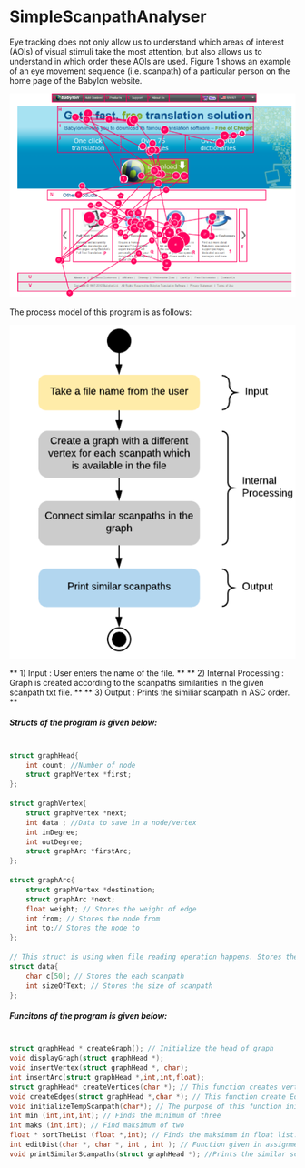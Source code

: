 # SimpleScanpathAnalyser

Eye tracking does not only allow us to understand which areas of interest (AOIs) of visual stimuli take the most attention, but also allows us to understand in which order these AOIs are used. Figure 1 shows an example of an eye movement sequence (i.e. scanpath) of a particular person on the home page of the Babylon website.


![Figure 1: ](https://github.com/berkanttubi/SimpleScanpathAnalyser/blob/main/Figure%201.png "Figure 1")




The process model of this program is as follows:

![Figure 2: ](https://github.com/berkanttubi/SimpleScanpathAnalyser/blob/main/process.png "Path")

** 1) Input : User enters the name of the file. **
** 2) Internal Processing : Graph is created according to the scanpaths similarities in the given scanpath txt file. **
** 3) Output : Prints the similiar scanpath in ASC order. **


##### Structs of the program is given below:

``` C

struct graphHead{
	int count; //Number of node
	struct graphVertex *first;
};

struct graphVertex{
	struct graphVertex *next;
	int data ; //Data to save in a node/vertex
	int inDegree;
	int outDegree;
	struct graphArc *firstArc;
};

struct graphArc{
	struct graphVertex *destination;
	struct graphArc *next;
	float weight; // Stores the weight of edge
	int from; // Stores the node from
	int to;// Stores the node to
};

// This struct is using when file reading operation happens. Stores the scanpaths data here
struct data{
    char c[50]; // Stores the each scanpath
    int sizeOfText; // Stores the size of scanpath
};


```
##### Funcitons of the program is given below:

``` c

struct graphHead * createGraph(); // Initialize the head of graph
void displayGraph(struct graphHead *);
void insertVertex(struct graphHead *, char);
int insertArc(struct graphHead *,int,int,float);
struct graphHead* createVertices(char *); // This function creates vertices according to the scanpaths
void createEdges(struct graphHead *,char *); // This function create Edges according to the similarity of scanpaths
void initializeTempScanpath(char*); // The purpose of this function initializing temporary arrays in createEdges() funtion
int min (int,int,int); // Finds the minimum of three
int maks (int,int); // Find maksimum of two
float * sortTheList (float *,int); // Finds the maksimum in float list. Used for sorting the similarities of scanpahts
int editDist(char *, char *, int , int ); // Function given in assignment
void printSimilarScanpaths(struct graphHead *); //Prints the similar scanpaths by the order


```

